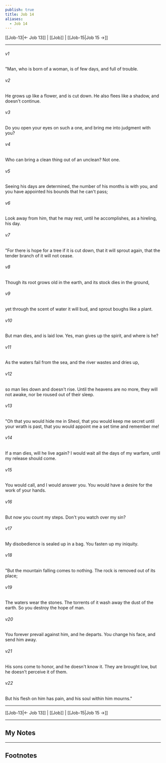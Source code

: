 ```yaml
---
publish: true
title: Job 14
aliases:
  - Job 14
---
```


[[Job-13|← Job 13]] | [[Job]] | [[Job-15|Job 15 →]]
***



###### v1 
"Man, who is born of a woman, is of few days, and full of trouble. 

###### v2 
He grows up like a flower, and is cut down. He also flees like a shadow, and doesn't continue. 

###### v3 
Do you open your eyes on such a one, and bring me into judgment with you? 

###### v4 
Who can bring a clean thing out of an unclean? Not one. 

###### v5 
Seeing his days are determined, the number of his months is with you, and you have appointed his bounds that he can't pass; 

###### v6 
Look away from him, that he may rest, until he accomplishes, as a hireling, his day. 

###### v7 
"For there is hope for a tree if it is cut down, that it will sprout again, that the tender branch of it will not cease. 

###### v8 
Though its root grows old in the earth, and its stock dies in the ground, 

###### v9 
yet through the scent of water it will bud, and sprout boughs like a plant. 

###### v10 
But man dies, and is laid low. Yes, man gives up the spirit, and where is he? 

###### v11 
As the waters fail from the sea, and the river wastes and dries up, 

###### v12 
so man lies down and doesn't rise. Until the heavens are no more, they will not awake, nor be roused out of their sleep. 

###### v13 
"Oh that you would hide me in Sheol, that you would keep me secret until your wrath is past, that you would appoint me a set time and remember me! 

###### v14 
If a man dies, will he live again? I would wait all the days of my warfare, until my release should come. 

###### v15 
You would call, and I would answer you. You would have a desire for the work of your hands. 

###### v16 
But now you count my steps. Don't you watch over my sin? 

###### v17 
My disobedience is sealed up in a bag. You fasten up my iniquity. 

###### v18 
"But the mountain falling comes to nothing. The rock is removed out of its place; 

###### v19 
The waters wear the stones. The torrents of it wash away the dust of the earth. So you destroy the hope of man. 

###### v20 
You forever prevail against him, and he departs. You change his face, and send him away. 

###### v21 
His sons come to honor, and he doesn't know it. They are brought low, but he doesn't perceive it of them. 

###### v22 
But his flesh on him has pain, and his soul within him mourns."

***
[[Job-13|← Job 13]] | [[Job]] | [[Job-15|Job 15 →]]

---
## My Notes

---
## Footnotes